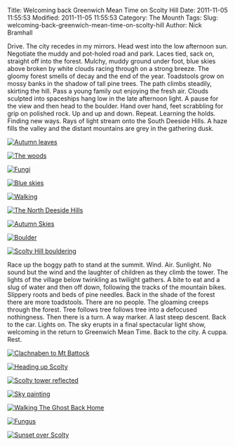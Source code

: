 Title: Welcoming back Greenwich Mean Time on Scolty Hill
Date: 2011-11-05 11:55:53
Modified: 2011-11-05 11:55:53
Category: The Mounth
Tags: 
Slug: welcoming-back-greenwich-mean-time-on-scolty-hill
Author: Nick Bramhall

Drive. The city recedes in my mirrors. Head west into the low afternoon sun. Negotiate the muddy and pot-holed road and park. Laces tied, sack on, straight off into the forest. Mulchy, muddy ground under foot, blue skies above broken by white clouds racing through on a strong breeze. The gloomy forest smells of decay and the end of the year. Toadstools grow on mossy banks in the shadow of tall pine trees. The path climbs steadily, skirting the hill. Pass a young family out enjoying the fresh air. Clouds sculpted into spaceships hang low in the late afternoon light. A pause for the view and then head to the boulder. Hand over hand, feet scrabbling for grip on polished rock. Up and up and down. Repeat. Learning the holds. Finding new ways. Rays of light stream onto the South Deeside Hills. A haze fills the valley and the distant mountains are grey in the gathering dusk. 



[![Autumn leaves](http://farm7.static.flickr.com/6032/6300473232_b10e9817fe_b.jpg)](http://www.flickr.com/photos/53725815@N00/6300473232)



[![The woods](http://farm7.static.flickr.com/6099/6300427880_1f97c53226_b.jpg)](http://www.flickr.com/photos/53725815@N00/6300427880)



[![Fungi](http://farm7.static.flickr.com/6226/6300420120_6b36831e4d_b.jpg)](http://www.flickr.com/photos/53725815@N00/6300420120)



[![Blue skies](http://farm7.static.flickr.com/6108/6300412110_641e22b5a7_b.jpg)](http://www.flickr.com/photos/53725815@N00/6300412110)



[![Walking](http://farm7.static.flickr.com/6235/6299920807_dd6f725bf8_b.jpg)](http://www.flickr.com/photos/53725815@N00/6299920807)



[![The North Deeside Hills](http://farm7.static.flickr.com/6228/6299958451_11bbcafcca_b.jpg)](http://www.flickr.com/photos/53725815@N00/6299958451)



[![Autumn Skies](http://farm7.static.flickr.com/6031/6300480950_633530f647_b.jpg)](http://www.flickr.com/photos/53725815@N00/6300480950)



[![Boulder](http://farm7.static.flickr.com/6107/6314727898_f22832d128_b.jpg)](http://www.flickr.com/photos/53725815@N00/6314727898)



[![Scolty Hill bouldering](http://farm7.static.flickr.com/6107/6295117409_6c358b1ffb_b.jpg)](http://www.flickr.com/photos/53725815@N00/6295117409)



Race up the boggy path to stand at the summit. Wind. Air. Sunlight. No sound but the wind and the laughter of children as they climb the tower. The lights of the village below twinkling as twilight gathers. A bite to eat and a slug of water and then off down, following the tracks of the mountain bikes. Slippery roots and beds of pine needles. Back in the shade of the forest there are more toadstools. There are no people. The gloaming creeps through the forest. Tree follows tree follows tree into a defocused nothingness. Then there is a turn. A way marker. A last steep descent. Back to the car. Lights on. The sky erupts in a final spectacular light show, welcoming in the return to Greenwich Mean Time. Back to the city. A cuppa. Rest.



[![Clachnaben to Mt Battock](http://farm7.static.flickr.com/6113/6314725098_7f1bf7429f_b.jpg)](http://www.flickr.com/photos/53725815@N00/6314725098)



[![Heading up Scolty](http://farm7.static.flickr.com/6096/6299968725_322df18cbd_b.jpg)](http://www.flickr.com/photos/53725815@N00/6299968725)



[![Scolty tower reflected](http://farm7.static.flickr.com/6240/6314210095_a9b3e4d126_b.jpg)](http://www.flickr.com/photos/53725815@N00/6314210095)



[![Sky painting](http://farm7.static.flickr.com/6031/6314731212_30d50b0840_b.jpg)](http://www.flickr.com/photos/53725815@N00/6314731212)



[![Walking The Ghost Back Home](http://farm7.static.flickr.com/6106/6295337785_ba0315d55d_b.jpg)](http://www.flickr.com/photos/53725815@N00/6295337785)



[![Fungus](http://farm7.static.flickr.com/6093/6296589862_cbc171998c_b.jpg)](http://www.flickr.com/photos/53725815@N00/6296589862)



[![Sunset over Scolty](http://farm7.static.flickr.com/6094/6296616734_af7ebec775_b.jpg)](http://www.flickr.com/photos/53725815@N00/6296616734)
